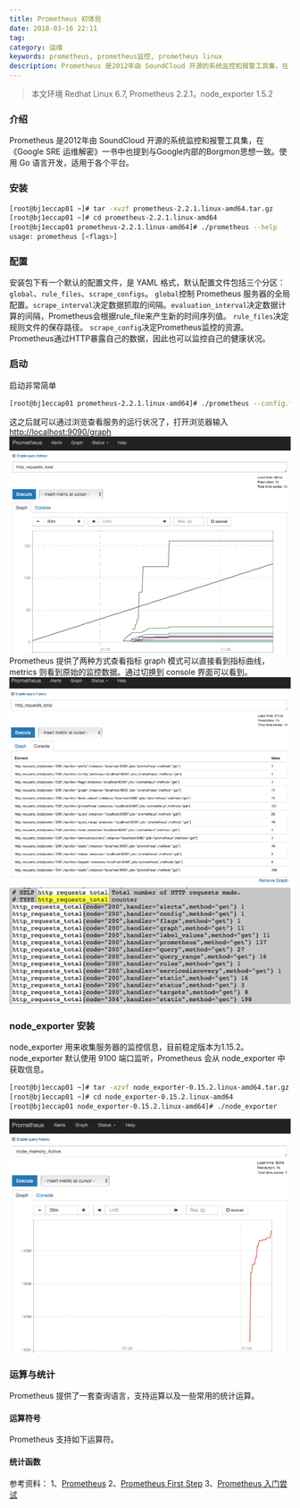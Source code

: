 ```yaml
---
title: Prometheus 初体验
date: 2018-03-16 22:11
tag: 
category: 运维
keywords: prometheus, prometheus监控, prometheus linux
description: Prometheus 是2012年由 SoundCloud 开源的系统监控和报警工具集，在 《Google SRE 运维解密》一书中也提到与Google内部的Borgmon思想一致。使用 Go 语言开发，适用于各个平台。
---
```


> 本文环境 Redhat Linux 6.7, Prometheus 2.2.1，node_exporter 1.5.2

### 介绍

Prometheus 是2012年由 SoundCloud 开源的系统监控和报警工具集，在 《Google SRE 运维解密》一书中也提到与Google内部的Borgmon思想一致。使用 Go 语言开发，适用于各个平台。

### 安装

```bash
[root@bj1eccap01 ~]# tar -xvzf prometheus-2.2.1.linux-amd64.tar.gz 
[root@bj1eccap01 ~]# cd prometheus-2.2.1.linux-amd64
[root@bj1eccap01 prometheus-2.2.1.linux-amd64]# ./prometheus --help
usage: prometheus [<flags>]
```

### 配置

安装包下有一个默认的配置文件，是 YAML 格式，默认配置文件包括三个分区：```global```、```rule_files```、```scrape_configs```。
```global```控制 Prometheus 服务器的全局配置。```scrape_interval```决定数据抓取的间隔。```evaluation_interval```决定数据计算的间隔，Prometheus会根据rule_file来产生新的时间序列值。
```rule_files```决定规则文件的保存路径。
```scrape_config```决定Prometheus监控的资源。Prometheus通过HTTP暴露自己的数据，因此也可以监控自己的健康状况。

### 启动

启动非常简单
```bash
[root@bj1eccap01 prometheus-2.2.1.linux-amd64]# ./prometheus --config.file=prometheus.yml
```
这之后就可以通过浏览查看服务的运行状况了，打开浏览器输入[http://localhost:9090/graph](http://localhost:9090/graph)
![](./20180316-prometheus-introduce/39469-20180316220949653-1982521887.png)
Prometheus 提供了两种方式查看指标 graph 模式可以直接看到指标曲线，metrics 则看到原始的监控数据。通过切换到 console 界面可以看到。
![](./20180316-prometheus-introduce/39469-20180316221010640-679027352.png)
![](./20180316-prometheus-introduce/39469-20180316221032550-1964647279.png)

### node_exporter 安装

node_exporter 用来收集服务器的监控信息，目前稳定版本为1.15.2。node_exporter 默认使用 9100 端口监听，Prometheus 会从 node_exporter 中获取信息。
```bash
[root@bj1eccap01 ~]# tar -xzvf node_exporter-0.15.2.linux-amd64.tar.gz
[root@bj1eccap01 ~]# cd node_exporter-0.15.2.linux-amd64
[root@bj1eccap01 node_exporter-0.15.2.linux-amd64]# ./node_exporter
```
![](./20180316-prometheus-introduce/39469-20180316221050544-1463908993.png)

### 运算与统计

Prometheus 提供了一套查询语言，支持运算以及一些常用的统计运算。

#### 运算符号

Prometheus 支持如下运算符。

#### 统计函数



参考资料：
1、[Prometheus](https://prometheus.io/)
2、[Prometheus First Step](https://prometheus.io/docs/introduction/first_steps/)
3、[Prometheus 入门尝试](https://www.cnblogs.com/biglittleant/p/8034027.html)












